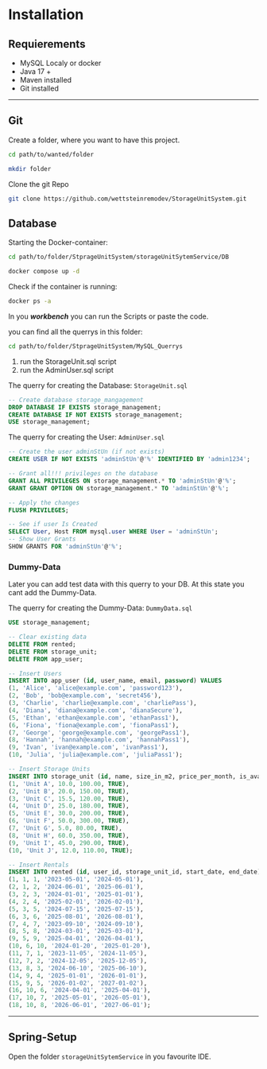 # Installation

## Requierements

- MySQL Localy or docker
- Java 17 +
- Maven installed
- Git installed

---

## Git

Create a folder, where you want to have this project.

```bash
cd path/to/wanted/folder

mkdir folder
```

Clone the git Repo

```bash
git clone https://github.com/wettsteinremodev/StorageUnitSystem.git
```

## Database

Starting the Docker-container:

```bash
cd path/to/folder/StprageUnitSystem/storageUnitSytemService/DB

docker compose up -d
```

Check if the container is running:

```bash
docker ps -a
```

In you **_workbench_** you can run the Scripts or paste the code.

you can find all the querrys in this folder:

```bash
cd path/to/folder/StprageUnitSystem/MySQL_Querrys
```

1. run the StorageUnit.sql script
2. run the AdminUser.sql script

The querry for creating the Database: `StorageUnit.sql`

```sql
-- Create database storage_mangagement
DROP DATABASE IF EXISTS storage_management;
CREATE DATABASE IF NOT EXISTS storage_management;
USE storage_management;

```

The querry for creating the User: `AdminUser.sql`

```sql
-- Create the user adminStUn (if not exists)
CREATE USER IF NOT EXISTS 'adminStUn'@'%' IDENTIFIED BY 'admin1234';

-- Grant all!!! privileges on the database
GRANT ALL PRIVILEGES ON storage_management.* TO 'adminStUn'@'%';
GRANT GRANT OPTION ON storage_management.* TO 'adminStUn'@'%';

-- Apply the changes
FLUSH PRIVILEGES;

-- See if user Is Created
SELECT User, Host FROM mysql.user WHERE User = 'adminStUn';
-- Show User Grants
SHOW GRANTS FOR 'adminStUn'@'%';

```

### Dummy-Data

Later you can add test data with this querry to your DB. At this state you cant add the Dummy-Data.

The querry for creating the Dummy-Data: `DummyData.sql`

```sql
USE storage_management;

-- Clear existing data
DELETE FROM rented;
DELETE FROM storage_unit;
DELETE FROM app_user;

-- Insert Users
INSERT INTO app_user (id, user_name, email, password) VALUES
(1, 'Alice', 'alice@example.com', 'password123'),
(2, 'Bob', 'bob@example.com', 'secret456'),
(3, 'Charlie', 'charlie@example.com', 'charliePass'),
(4, 'Diana', 'diana@example.com', 'dianaSecure'),
(5, 'Ethan', 'ethan@example.com', 'ethanPass1'),
(6, 'Fiona', 'fiona@example.com', 'fionaPass1'),
(7, 'George', 'george@example.com', 'georgePass1'),
(8, 'Hannah', 'hannah@example.com', 'hannahPass1'),
(9, 'Ivan', 'ivan@example.com', 'ivanPass1'),
(10, 'Julia', 'julia@example.com', 'juliaPass1');

-- Insert Storage Units
INSERT INTO storage_unit (id, name, size_in_m2, price_per_month, is_available) VALUES
(1, 'Unit A', 10.0, 100.00, TRUE),
(2, 'Unit B', 20.0, 150.00, TRUE),
(3, 'Unit C', 15.5, 120.00, TRUE),
(4, 'Unit D', 25.0, 180.00, TRUE),
(5, 'Unit E', 30.0, 200.00, TRUE),
(6, 'Unit F', 50.0, 300.00, TRUE),
(7, 'Unit G', 5.0, 80.00, TRUE),
(8, 'Unit H', 60.0, 350.00, TRUE),
(9, 'Unit I', 45.0, 290.00, TRUE),
(10, 'Unit J', 12.0, 110.00, TRUE);

-- Insert Rentals
INSERT INTO rented (id, user_id, storage_unit_id, start_date, end_date) VALUES
(1, 1, 1, '2023-05-01', '2024-05-01'),
(2, 1, 2, '2024-06-01', '2025-06-01'),
(3, 2, 3, '2024-01-01', '2025-01-01'),
(4, 2, 4, '2025-02-01', '2026-02-01'),
(5, 3, 5, '2024-07-15', '2025-07-15'),
(6, 3, 6, '2025-08-01', '2026-08-01'),
(7, 4, 7, '2023-09-10', '2024-09-10'),
(8, 5, 8, '2024-03-01', '2025-03-01'),
(9, 5, 9, '2025-04-01', '2026-04-01'),
(10, 6, 10, '2024-01-20', '2025-01-20'),
(11, 7, 1, '2023-11-05', '2024-11-05'),
(12, 7, 2, '2024-12-05', '2025-12-05'),
(13, 8, 3, '2024-06-10', '2025-06-10'),
(14, 9, 4, '2025-01-01', '2026-01-01'),
(15, 9, 5, '2026-01-02', '2027-01-02'),
(16, 10, 6, '2024-04-01', '2025-04-01'),
(17, 10, 7, '2025-05-01', '2026-05-01'),
(18, 10, 8, '2026-06-01', '2027-06-01');

```

---

## Spring-Setup

Open the folder `storageUnitSytemService` in you favourite IDE.
